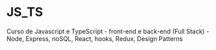 # JS_TS
Curso de Javascript e TypeScript - front-end e back-end (Full Stack) - Node, Express, noSQL, React, hooks, Redux, Design Patterns

